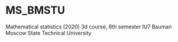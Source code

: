 # MS_BMSTU
Mathematical statistics (2020) 3d course, 6th semester IU7 Bauman Moscow State Technical University
